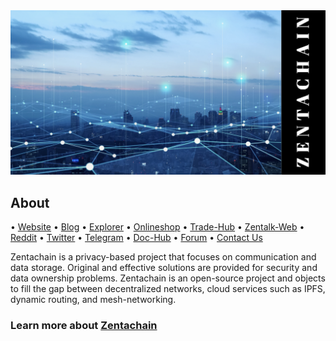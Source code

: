 <body>
<img src="https://github.com/ZentaChain/.github/blob/main/assets/zentachain_github.png" width="1028"/>
</body>

## About

• [Website](https://.zentachain.io) • [Blog](https://blog.zentachain.io) • [Explorer](https://explorer.zentachain.io) • [Onlineshop](https://shop.zentachain.io) • [Trade-Hub](https://trade.zentachain.io/) • [Zentalk-Web](https://zentalk.chat) • [Reddit](https://www.reddit.com/r/ZentaChain)  • [Twitter](https://twitter.com/zentachain) • [Telegram](https://t.me/ZentachainOfficialChat) • [Doc-Hub](https://docs.zentachain.io) • [Forum](http://forum.zentachain.io) • [Contact Us](mailto:team@zentachain.io)

Zentachain is a privacy-based project that focuses on communication and data storage. 
Original and effective solutions are provided for security and data ownership problems. 
Zentachain is an open-source project and objects to fill the gap between decentralized networks, cloud services such as IPFS, dynamic routing, and mesh-networking.
  
### Learn more about [Zentachain](https://github.com/ZentaChain/Zentachain)
